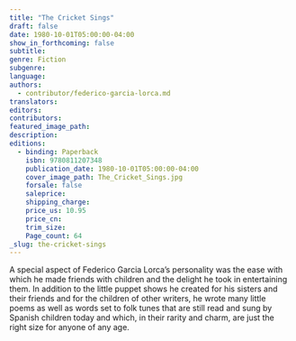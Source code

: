 ```yaml
---
title: "The Cricket Sings"
draft: false
date: 1980-10-01T05:00:00-04:00
show_in_forthcoming: false
subtitle:
genre: Fiction
subgenre:
language:
authors:
  - contributor/federico-garcia-lorca.md
translators:
editors:
contributors:
featured_image_path:
description:
editions:
  - binding: Paperback
    isbn: 9780811207348
    publication_date: 1980-10-01T05:00:00-04:00
    cover_image_path: The_Cricket_Sings.jpg
    forsale: false
    saleprice:
    shipping_charge:
    price_us: 10.95
    price_cn:
    trim_size:
    Page_count: 64
_slug: the-cricket-sings
---
```


A special aspect of Federico Garcia Lorca’s personality was the ease with which he made friends with children and the delight he took in entertaining them. In addition to the little puppet shows he created for his sisters and their friends and for the children of other writers, he wrote many little poems as well as words set to folk tunes that are still read and sung by Spanish children today and which, in their rarity and charm, are just the right size for anyone of any age.

